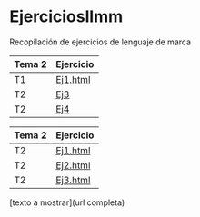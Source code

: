# Ejerciciosllmm
Recopilación de ejercicios de lenguaje de marca


| Tema 2| Ejercicio|
| ----- | ----- |
| T1| [Ej1.html](https://github.com/celiustp/Ejerciciosllmm/blob/master/Tema%201/Ej%201.html)|
| T2| [Ej3](https://github.com/celiustp/Ejerciciosllmm/blob/master/Tema%201/Ej%202)|
| T2| [Ej4]()

| Tema 2| Ejercicio|
| ----- | ----- |
| T2| [Ej1.html](https://github.com/celiustp/Ejerciciosllmm/blob/master/Tema%202/Ej1.html)|
| T2| [Ej2.html](https://github.com/celiustp/Ejerciciosllmm/blob/master/Tema%202/Ej2.html)|
| T2| [Ej3.html](https://github.com/celiustp/Ejerciciosllmm/blob/master/Tema%202/Ej3.html)|


[texto a mostrar](url completa)
